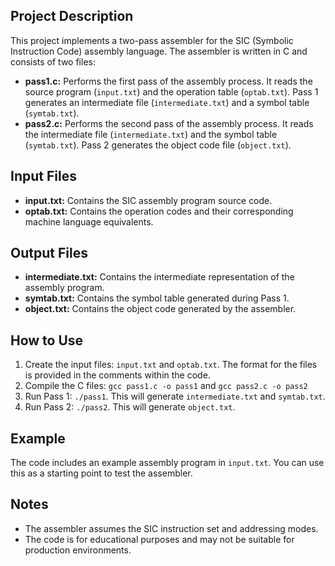 <h2>Project Description</h2>
<p>This project implements a two-pass assembler for the SIC (Symbolic Instruction Code) assembly language. The assembler is written in C and consists of two files:</p>
<ul>
    <li><strong>pass1.c:</strong> Performs the first pass of the assembly process. It reads the source program (<code>input.txt</code>) and the operation table (<code>optab.txt</code>). Pass 1 generates an intermediate file (<code>intermediate.txt</code>) and a symbol table (<code>symtab.txt</code>).</li>
    <li><strong>pass2.c:</strong> Performs the second pass of the assembly process. It reads the intermediate file (<code>intermediate.txt</code>) and the symbol table (<code>symtab.txt</code>). Pass 2 generates the object code file (<code>object.txt</code>).</li>
</ul>

<h2>Input Files</h2>
<ul>
    <li><strong>input.txt:</strong> Contains the SIC assembly program source code.</li>
    <li><strong>optab.txt:</strong> Contains the operation codes and their corresponding machine language equivalents.</li>
</ul>

<h2>Output Files</h2>
<ul>
    <li><strong>intermediate.txt:</strong> Contains the intermediate representation of the assembly program.</li>
    <li><strong>symtab.txt:</strong> Contains the symbol table generated during Pass 1.</li>
    <li><strong>object.txt:</strong> Contains the object code generated by the assembler.</li>
</ul>

<h2>How to Use</h2>
<ol>
    <li>Create the input files: <code>input.txt</code> and <code>optab.txt</code>. The format for the files is provided in the comments within the code.</li>
    <li>Compile the C files: <code>gcc pass1.c -o pass1</code> and <code>gcc pass2.c -o pass2</code></li>
    <li>Run Pass 1: <code>./pass1</code>. This will generate <code>intermediate.txt</code> and <code>symtab.txt</code>.</li>
    <li>Run Pass 2: <code>./pass2</code>. This will generate <code>object.txt</code>.</li>
</ol>

<h2>Example</h2>
<p>The code includes an example assembly program in <code>input.txt</code>. You can use this as a starting point to test the assembler.</p>

<h2>Notes</h2>
<ul>
    <li>The assembler assumes the SIC instruction set and addressing modes.</li>
    <li>The code is for educational purposes and may not be suitable for production environments.</li>
</ul>
